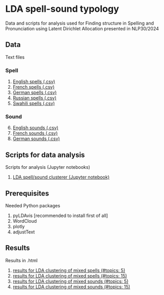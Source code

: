 # LDA spell-sound typology

Data and scripts for analysis used for Finding structure in Spelling and Pronunciation using Latent Dirichlet Allocation presented in NLP30/2024

## Data
Text files

### Spell
1. [English spells (.csv)](data-words/base-spell-English-r6e-original.csv)
2. [French spells (.csv)](data-words/base-spell-French-r0-1k-mc.csv)
3. [German spells (.csv)](data-words/base-spell-German-r1a-original.csv)
4. [Russian spells (.csv)](data-words/base-spell-Russian-r0-1k-mc.csv)
5. [Swahili spells (.csv)](data-words/base-spell-Swahili-r0-1k-mc.csv)

### Sound
6. [English sounds (.csv)](data-words/base-sound-English-r6e-original.csv)
7. [French sounds (.csv)](data-words/base-sound-French-r0-opendic-s900.csv)
8. [German sounds (.csv)](data-words/base-sound-German-r1a-original.csv)


## Scripts for data analysis
Scripts for analysis (Jupyter notebooks)

1. [LDA spell/sound clusterer (Jupyter notebook)](LDA-spell-sound.ipynb)

## Prerequisites
Needed Python packages

1. pyLDAvis [recommended to install first of all]
2. WordCloud
3. plotly
4. adjustText

## Results
Results in .html

1. [results for LDA clustering of mixed spells (#topics: 5)](results/spell-ntop5)
2. [results for LDA clustering of mixed spells (#topics: 15)](results/spell-ntop15)
3. [results for LDA clustering of mixed sounds (#topics: 5)](results/sound-ntop5)
4. [results for LDA clustering of mixed sounds (#topics: 15)](results/sound-ntop15)

